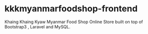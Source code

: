kkkmyanmarfoodshop-frontend
===========================

Khaing Khaing Kyaw Myanmar Food  Shop  Online Store  built on top of Bootstrap3 , Laravel and MySQL. 
